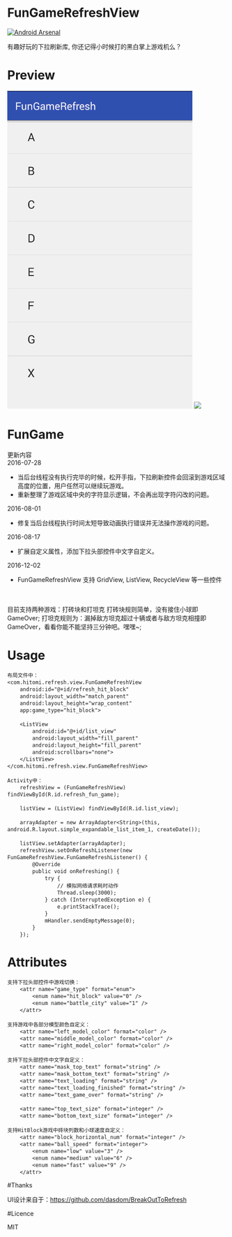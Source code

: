 # FunGameRefreshView

[![Android Arsenal](https://img.shields.io/badge/Android%20Arsenal-HitBlockRefresh-brightgreen.svg?style=flat)](http://android-arsenal.com/details/3/3253)

有趣好玩的下拉刷新库, 你还记得小时候打的黑白掌上游戏机么？

# Preview

<img src="preview/HitBlock.gif" />
<img src="preview/BattleCity.gif" />

# FunGame

更新内容<br/>
2016-07-28
- 当后台线程没有执行完毕的时候，松开手指，下拉刷新控件会回滚到游戏区域高度的位置，用户任然可以继续玩游戏。
- 重新整理了游戏区域中央的字符显示逻辑，不会再出现字符闪改的问题。

2016-08-01
- 修复当后台线程执行时间太短导致动画执行错误并无法操作游戏的问题。

2016-08-17
- 扩展自定义属性，添加下拉头部控件中文字自定义。

2016-12-02
- FunGameRefreshView 支持 GridView, ListView, RecycleView 等一些控件


<br/><br/>
目前支持两种游戏：打砖块和打坦克
    打砖块规则简单，没有接住小球即GameOver;
    打坦克规则为：漏掉敌方坦克超过十辆或者与敌方坦克相撞即GameOver，看看你能不能坚持三分钟吧。嘿嘿~;

# Usage

    布局文件中：
    <com.hitomi.refresh.view.FunGameRefreshView
        android:id="@+id/refresh_hit_block"
        android:layout_width="match_parent"
        android:layout_height="wrap_content"
        app:game_type="hit_block">

        <ListView
            android:id="@+id/list_view"
            android:layout_width="fill_parent"
            android:layout_height="fill_parent"
            android:scrollbars="none">
        </ListView>
    </com.hitomi.refresh.view.FunGameRefreshView>

    Activity中：
        refreshView = (FunGameRefreshView) findViewById(R.id.refresh_fun_game);

        listView = (ListView) findViewById(R.id.list_view);

        arrayAdapter = new ArrayAdapter<String>(this, android.R.layout.simple_expandable_list_item_1, createDate());

        listView.setAdapter(arrayAdapter);
        refreshView.setOnRefreshListener(new FunGameRefreshView.FunGameRefreshListener() {
            @Override
            public void onRefreshing() {
                try {
                    // 模拟网络请求耗时动作
                    Thread.sleep(3000);
                } catch (InterruptedException e) {
                    e.printStackTrace();
                }
                mHandler.sendEmptyMessage(0);
            }
        });

# Attributes

    支持下拉头部控件中游戏切换：
        <attr name="game_type" format="enum">
            <enum name="hit_block" value="0" />
            <enum name="battle_city" value="1" />
        </attr>

    支持游戏中各部分模型颜色自定义：
        <attr name="left_model_color" format="color" />
        <attr name="middle_model_color" format="color" />
        <attr name="right_model_color" format="color" />

    支持下拉头部控件中文字自定义：
        <attr name="mask_top_text" format="string" />
        <attr name="mask_bottom_text" format="string" />
        <attr name="text_loading" format="string" />
        <attr name="text_loading_finished" format="string" />
        <attr name="text_game_over" format="string" />

        <attr name="top_text_size" format="integer" />
        <attr name="bottom_text_size" format="integer" />

    支持HitBlock游戏中砖块列数和小球速度自定义：        
        <attr name="block_horizontal_num" format="integer" />
        <attr name="ball_speed" format="integer">
            <enum name="low" value="3" />
            <enum name="medium" value="6" />
            <enum name="fast" value="9" />
        </attr>


#Thanks

UI设计来自于：https://github.com/dasdom/BreakOutToRefresh

#Licence

MIT 



